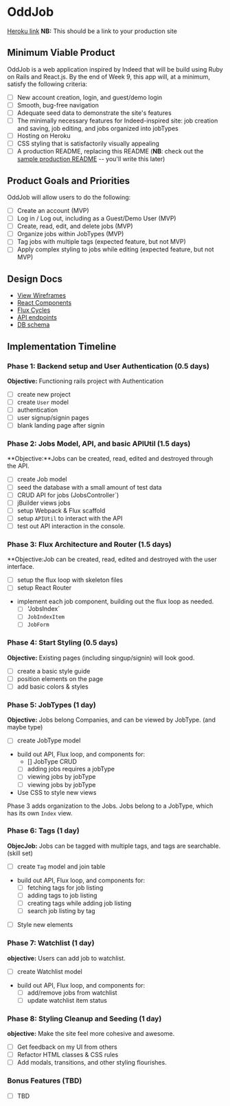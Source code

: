 # OddJob

[Heroku link][heroku] **NB:** This should be a link to your production site

[heroku]: oddjobappacademy.herokuapp.com

## Minimum Viable Product
OddJob is a web application inspired by Indeed that will be build using Ruby on Rails and React.js.  By the end of Week 9, this app will, at a minimum, satisfy the following criteria:

- [ ] New account creation, login, and guest/demo login
- [ ] Smooth, bug-free navigation
- [ ] Adequate seed data to demonstrate the site's features
- [ ] The minimally necessary features for Indeed-inspired site: job creation and saving, job editing, and jobs organized into jobTypes
- [ ] Hosting on Heroku
- [ ] CSS styling that is satisfactorily visually appealing
- [ ] A production README, replacing this README (**NB**: check out the [sample production README](https://github.com/appacademy/sample-project-proposal/blob/master/docs/production_readme.md) -- you'll write this later)

## Product Goals and Priorities
OddJob will allow users to do the following:

<!-- This is a Markdown checklist. Use it to keep track of your
progress. Put an x between the brackets for a checkmark: [x] -->

- [ ] Create an account (MVP)
- [ ] Log in / Log out, including as a Guest/Demo User (MVP)
- [ ] Create, read, edit, and delete jobs (MVP)
- [ ] Organize jobs within JobTypes (MVP)
- [ ] Tag jobs with multiple tags (expected feature, but not MVP)
- [ ] Apply complex styling to jobs while editing (expected feature, but not MVP)

## Design Docs
* [View Wireframes][views]
* [React Components][components]
* [Flux Cycles][flux-cycles]
* [API endpoints][api-endpoints]
* [DB schema][schema]

[views]: ./docs/views.md
[components]: ./docs/components.md
[flux-cycles]: ./docs/flux-cycles.md
[api-endpoints]: ./docs/api-endpoints.md
[schema]: ./docs/schema.md

## Implementation Timeline

### Phase 1: Backend setup and User Authentication (0.5 days)

**Objective:** Functioning rails project with Authentication

- [ ] create new project
- [ ] create `User` model
- [ ] authentication
- [ ] user signup/signin pages
- [ ] blank landing page after signin

### Phase 2: Jobs Model, API, and basic APIUtil (1.5 days)

**Objective:**Jobs can be created, read, edited and destroyed through
the API.

- [ ] create Job model
- [ ] seed the database with a small amount of test data
- [ ] CRUD API for jobs (JobsController`)
- [ ] jBuilder views jobs
- [ ] setup Webpack & Flux scaffold
- [ ] setup `APIUtil` to interact with the API
- [ ] test out API interaction in the console.

### Phase 3: Flux Architecture and Router (1.5 days)

**Objective:Job can be created, read, edited and destroyed with the
user interface.

- [ ] setup the flux loop with skeleton files
- [ ] setup React Router
- implement each job component, building out the flux loop as needed.
  - [ ] 'JobsIndex`
  - [ ] `JobIndexItem`
  - [ ] `JobForm`

### Phase 4: Start Styling (0.5 days)

**Objective:** Existing pages (including singup/signin) will look good.

- [ ] create a basic style guide
- [ ] position elements on the page
- [ ] add basic colors & styles

### Phase 5: JobTypes (1 day)

**Objective:** Jobs belong Companies, and can be viewed by JobType. (and maybe type)

- [ ] create JobType model
- build out API, Flux loop, and components for:
  - [] JobType CRUD
  - [ ] adding jobs requires a jobType
  - [ ] viewing jobs by jobType
  - [ ] viewing jobs by jobType
- Use CSS to style new views

Phase 3 adds organization to the Jobs. Jobs belong to a JobType,
which has its own `Index` view.

### Phase 6: Tags (1 day)

**ObjecJob:** Jobs can be tagged with multiple tags, and tags are searchable.(skill set)

- [ ] create `Tag` model and join table
- build out API, Flux loop, and components for:
  - [ ] fetching tags for job listing
  - [ ] adding tags to job listing
  - [ ] creating tags while adding job listing
  - [ ] search job listing by tag
- [ ] Style new elements

### Phase 7: Watchlist (1 day)

**objective:** Users can add job to watchlist.

- [ ] create Watchlist model
- build out API, Flux loop, and components for:
  - [ ] add/remove jobs from watchlist
  - [ ] update watchlist item status

### Phase 8: Styling Cleanup and Seeding (1 day)

**objective:** Make the site feel more cohesive and awesome.

- [ ] Get feedback on my UI from others
- [ ] Refactor HTML classes & CSS rules
- [ ] Add modals, transitions, and other styling flourishes.

### Bonus Features (TBD)
- [ ] TBD

[phase-one]: ./docs/phases/phase1.md
[phase-two]: ./docs/phases/phase2.md
[phase-three]: ./docs/phases/phase3.md
[phase-four]: ./docs/phases/phase4.md
[phase-five]: ./docs/phases/phase5.md
